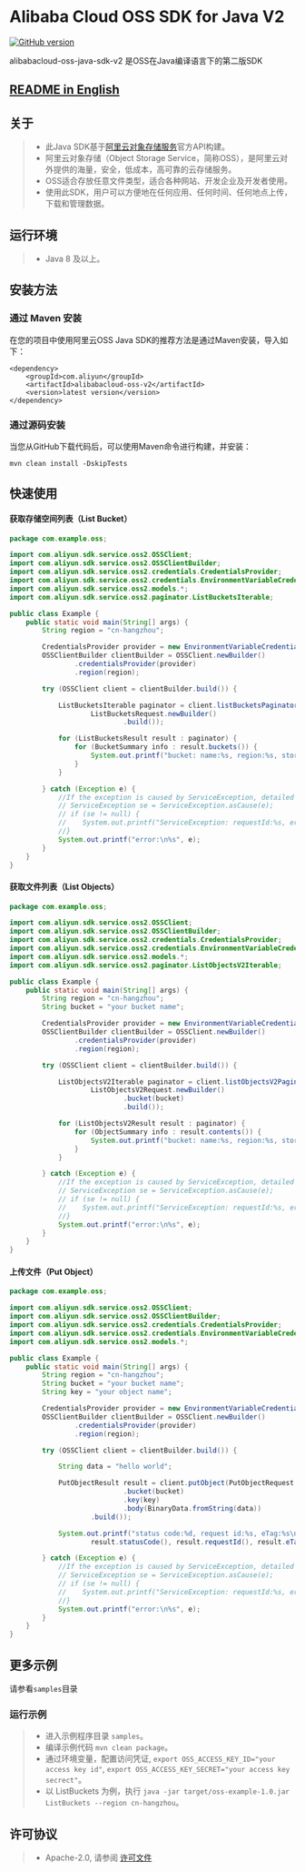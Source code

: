 
# Alibaba Cloud OSS SDK for Java V2

[![GitHub version](https://badge.fury.io/gh/aliyun%2Falibabacloud-oss-java-sdk-v2.svg)](https://badge.fury.io/gh/aliyun%2Falibabacloud-oss-java-sdk-v2)

alibabacloud-oss-java-sdk-v2 是OSS在Java编译语言下的第二版SDK

## [README in English](README-CN.md)

## 关于
> - 此Java SDK基于[阿里云对象存储服务](http://www.aliyun.com/product/oss/)官方API构建。
> - 阿里云对象存储（Object Storage Service，简称OSS），是阿里云对外提供的海量，安全，低成本，高可靠的云存储服务。
> - OSS适合存放任意文件类型，适合各种网站、开发企业及开发者使用。
> - 使用此SDK，用户可以方便地在任何应用、任何时间、任何地点上传，下载和管理数据。

## 运行环境
> - Java 8 及以上。

## 安装方法
### 通过 Maven 安装
在您的项目中使用阿里云OSS Java SDK的推荐方法是通过Maven安装，导入如下：
```
<dependency>
    <groupId>com.aliyun</groupId>
    <artifactId>alibabacloud-oss-v2</artifactId>
    <version>latest version</version>
</dependency>
```

### 通过源码安装
当您从GitHub下载代码后，可以使用Maven命令进行构建，并安装：

```
mvn clean install -DskipTests
```

## 快速使用
#### 获取存储空间列表（List Bucket）
```java
package com.example.oss;

import com.aliyun.sdk.service.oss2.OSSClient;
import com.aliyun.sdk.service.oss2.OSSClientBuilder;
import com.aliyun.sdk.service.oss2.credentials.CredentialsProvider;
import com.aliyun.sdk.service.oss2.credentials.EnvironmentVariableCredentialsProvider;
import com.aliyun.sdk.service.oss2.models.*;
import com.aliyun.sdk.service.oss2.paginator.ListBucketsIterable;

public class Example {
    public static void main(String[] args) {
        String region = "cn-hangzhou";

        CredentialsProvider provider = new EnvironmentVariableCredentialsProvider();
        OSSClientBuilder clientBuilder = OSSClient.newBuilder()
                .credentialsProvider(provider)
                .region(region);

        try (OSSClient client = clientBuilder.build()) {

            ListBucketsIterable paginator = client.listBucketsPaginator(
                    ListBucketsRequest.newBuilder()
                            .build());

            for (ListBucketsResult result : paginator) {
                for (BucketSummary info : result.buckets()) {
                    System.out.printf("bucket: name:%s, region:%s, storageClass:%s\n", info.name(), info.region(), info.storageClass());
                }
            }

        } catch (Exception e) {
            //If the exception is caused by ServiceException, detailed information can be obtained in this way.
            // ServiceException se = ServiceException.asCause(e);
            // if (se != null) {
            //    System.out.printf("ServiceException: requestId:%s, errorCode:%s\n", se.requestId(), se.errorCode());
            //}
            System.out.printf("error:\n%s", e);
        }
    }
}
```

#### 获取文件列表（List Objects）
```java
package com.example.oss;

import com.aliyun.sdk.service.oss2.OSSClient;
import com.aliyun.sdk.service.oss2.OSSClientBuilder;
import com.aliyun.sdk.service.oss2.credentials.CredentialsProvider;
import com.aliyun.sdk.service.oss2.credentials.EnvironmentVariableCredentialsProvider;
import com.aliyun.sdk.service.oss2.models.*;
import com.aliyun.sdk.service.oss2.paginator.ListObjectsV2Iterable;

public class Example {
    public static void main(String[] args) {
        String region = "cn-hangzhou";
        String bucket = "your bucket name";

        CredentialsProvider provider = new EnvironmentVariableCredentialsProvider();
        OSSClientBuilder clientBuilder = OSSClient.newBuilder()
                .credentialsProvider(provider)
                .region(region);

        try (OSSClient client = clientBuilder.build()) {

            ListObjectsV2Iterable paginator = client.listObjectsV2Paginator(
                    ListObjectsV2Request.newBuilder()
                            .bucket(bucket)
                            .build());

            for (ListObjectsV2Result result : paginator) {
                for (ObjectSummary info : result.contents()) {
                    System.out.printf("bucket: name:%s, region:%s, storageClass:%s\n", info.key(), info.size(), info.lastModified());
                }
            }

        } catch (Exception e) {
            //If the exception is caused by ServiceException, detailed information can be obtained in this way.
            // ServiceException se = ServiceException.asCause(e);
            // if (se != null) {
            //    System.out.printf("ServiceException: requestId:%s, errorCode:%s\n", se.requestId(), se.errorCode());
            //}
            System.out.printf("error:\n%s", e);
        }
    }
}

```

#### 上传文件（Put Object）
```java
package com.example.oss;

import com.aliyun.sdk.service.oss2.OSSClient;
import com.aliyun.sdk.service.oss2.OSSClientBuilder;
import com.aliyun.sdk.service.oss2.credentials.CredentialsProvider;
import com.aliyun.sdk.service.oss2.credentials.EnvironmentVariableCredentialsProvider;
import com.aliyun.sdk.service.oss2.models.*;

public class Example {
    public static void main(String[] args) {
        String region = "cn-hangzhou";
        String bucket = "your bucket name";
        String key = "your object name";

        CredentialsProvider provider = new EnvironmentVariableCredentialsProvider();
        OSSClientBuilder clientBuilder = OSSClient.newBuilder()
                .credentialsProvider(provider)
                .region(region);

        try (OSSClient client = clientBuilder.build()) {

            String data = "hello world";

            PutObjectResult result = client.putObject(PutObjectRequest.newBuilder()
                            .bucket(bucket)
                            .key(key)
                            .body(BinaryData.fromString(data))
                    .build());

            System.out.printf("status code:%d, request id:%s, eTag:%s\n",
                    result.statusCode(), result.requestId(), result.eTag());

        } catch (Exception e) {
            //If the exception is caused by ServiceException, detailed information can be obtained in this way.
            // ServiceException se = ServiceException.asCause(e);
            // if (se != null) {
            //    System.out.printf("ServiceException: requestId:%s, errorCode:%s\n", se.requestId(), se.errorCode());
            //}
            System.out.printf("error:\n%s", e);
        }
    }
}

```

## 更多示例
请参看`samples`目录

### 运行示例
> - 进入示例程序目录 `samples`。
> - 编译示例代码 `mvn clean package`。
> - 通过环境变量，配置访问凭证, `export OSS_ACCESS_KEY_ID="your access key id"`, `export OSS_ACCESS_KEY_SECRET="your access key secrect"`。
> - 以 ListBuckets 为例，执行 `java -jar target/oss-example-1.0.jar ListBuckets --region cn-hangzhou`。


## 许可协议
> - Apache-2.0, 请参阅 [许可文件](LICENSE)
